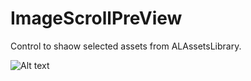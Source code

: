 # ImageScrollPreView

Control to shaow selected assets from ALAssetsLibrary.

![Alt text](https://cloud.githubusercontent.com/assets/3088252/11386420/d728b0a6-9329-11e5-8212-766636d1d7a1.PNG?raw=true "")
